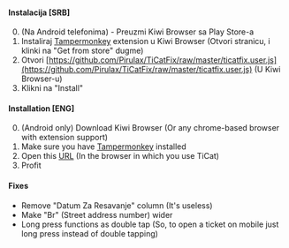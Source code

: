 #### Instalacija [SRB]
0. (Na Android telefonima) - Preuzmi Kiwi Browser sa Play Store-a
1. Instaliraj [Tampermonkey](https://www.tampermonkey.net) extension u Kiwi Browser (Otvori stranicu, i klinki na "Get from store" dugme)
2. Otvori [https://github.com/Pirulax/TiCatFix/raw/master/ticatfix.user.js](https://github.com/Pirulax/TiCatFix/raw/master/ticatfix.user.js) (U Kiwi Browser-u)
3. Klikni na "Install"

#### Installation [ENG]
0. (Android only) Download Kiwi Browser (Or any chrome-based browser with extension support)
1. Make sure you have [Tampermonkey](https://www.tampermonkey.net) installed
2. Open this [URL](https://github.com/Pirulax/TiCatFix/raw/master/ticatfix.user.js) (In the browser in which you use TiCat)
3. Profit

#### Fixes
- Remove "Datum Za Resavanje" column (It's useless)
- Make "Br" (Street address number) wider
- Long press functions as double tap (So, to open a ticket on mobile just long press instead of double tapping)

